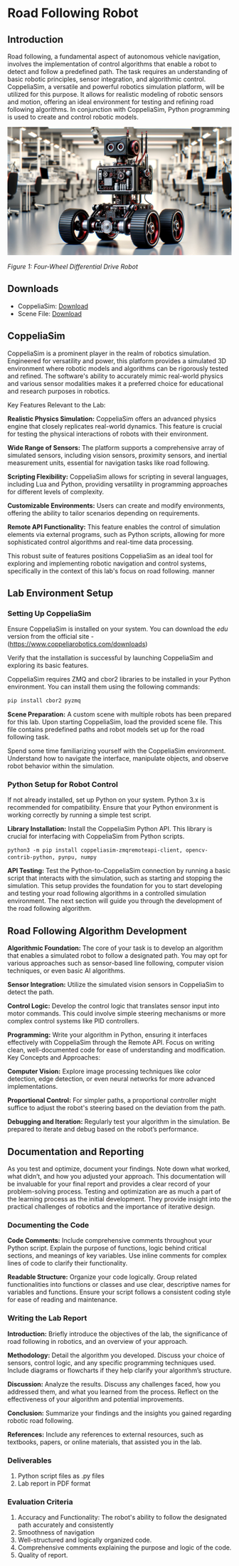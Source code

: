 # Road Following Robot

## Introduction

Road following, a fundamental aspect of autonomous vehicle navigation, involves the implementation of control algorithms that enable a robot to detect and follow a predefined path.
The task requires an understanding of basic robotic principles, sensor integration, and algorithmic control.
CoppeliaSim, a versatile and powerful robotics simulation platform, will be utilized for this purpose.
It allows for realistic modeling of robotic sensors and motion, offering an ideal environment for testing and refining road following algorithms.
In conjunction with CoppeliaSim, Python programming is used to create and control robotic models.

![alt text](./images/robot.png)

_Figure 1: Four-Wheel Differential Drive Robot_

## Downloads

- CoppeliaSim: [Download](https://www.coppeliarobotics.com)
- Scene File: [Download](./files/MultiRobot.ttt)

## CoppeliaSim

CoppeliaSim is a prominent player in the realm of robotics simulation. Engineered for versatility and power, this platform provides a simulated 3D environment where robotic models and algorithms can be rigorously tested and refined. The software's ability to accurately mimic real-world physics and various sensor modalities makes it a preferred choice for educational and research purposes in robotics.

Key Features Relevant to the Lab:

**Realistic Physics Simulation:** CoppeliaSim offers an advanced physics engine that closely replicates real-world dynamics. This feature is crucial for testing the physical interactions of robots with their environment.

**Wide Range of Sensors:** The platform supports a comprehensive array of simulated sensors, including vision sensors, proximity sensors, and inertial measurement units, essential for navigation tasks like road following.

**Scripting Flexibility:** CoppeliaSim allows for scripting in several languages, including Lua and Python, providing versatility in programming approaches for different levels of complexity.

**Customizable Environments:** Users can create and modify environments, offering the ability to tailor scenarios depending on requirements.

**Remote API Functionality:** This feature enables the control of simulation elements via external programs, such as Python scripts, allowing for more sophisticated control algorithms and real-time data processing.

This robust suite of features positions CoppeliaSim as an ideal tool for exploring and implementing robotic navigation and control systems, specifically in the context of this lab's focus on road following. manner

## Lab Environment Setup

### Setting Up CoppeliaSim

Ensure CoppeliaSim is installed on your system.
You can download the $edu$ version from the official site - (https://www.coppeliarobotics.com/downloads)

Verify that the installation is successful by launching CoppeliaSim and exploring its basic features.

CoppeliaSim requires ZMQ and cbor2 libraries to be installed in your Python environment. You can install them using the following commands:

```bash
pip install cbor2 pyzmq
```

**Scene Preparation:** A custom scene with multiple robots has been prepared for this lab.
Upon starting CoppeliaSim, load the provided scene file. This file contains predefined paths and robot models set up for the road following task.

Spend some time familiarizing yourself with the CoppeliaSim environment. Understand how to navigate the interface, manipulate objects, and observe robot behavior within the simulation.

### Python Setup for Robot Control

If not already installed, set up Python on your system. Python 3.x is recommended for compatibility. Ensure that your Python environment is working correctly by running a simple test script.

**Library Installation:** Install the CoppeliaSim Python API. This library is crucial for interfacing with CoppeliaSim from Python scripts.

```
python3 -m pip install coppeliasim-zmqremoteapi-client, opencv-contrib-python, pynpu, numpy
```

**API Testing:** Test the Python-to-CoppeliaSim connection by running a basic script that interacts with the simulation, such as starting and stopping the simulation.
This setup provides the foundation for you to start developing and testing your road following algorithms in a controlled simulation environment. The next section will guide you through the development of the road following algorithm.

## Road Following Algorithm Development

**Algorithmic Foundation:** The core of your task is to develop an algorithm that enables a simulated robot to follow a designated path.
You may opt for various approaches such as sensor-based line following, computer vision techniques, or even basic AI algorithms.

**Sensor Integration:** Utilize the simulated vision sensors in CoppeliaSim to detect the path.

**Control Logic:** Develop the control logic that translates sensor input into motor commands.
This could involve simple steering mechanisms or more complex control systems like PID controllers.

**Programming:** Write your algorithm in Python, ensuring it interfaces effectively with CoppeliaSim through the Remote API.
Focus on writing clean, well-documented code for ease of understanding and modification.
Key Concepts and Approaches:

**Computer Vision:** Explore image processing techniques like color detection, edge detection, or even neural networks for more advanced implementations.

**Proportional Control:** For simpler paths, a proportional controller might suffice to adjust the robot's steering based on the deviation from the path.

**Debugging and Iteration:** Regularly test your algorithm in the simulation. Be prepared to iterate and debug based on the robot’s performance.

## Documentation and Reporting

As you test and optimize, document your findings. Note down what worked, what didn’t, and how you adjusted your approach.
This documentation will be invaluable for your final report and provides a clear record of your problem-solving process.
Testing and optimization are as much a part of the learning process as the initial development. They provide insight into the practical challenges of robotics and the importance of iterative design.

### Documenting the Code

**Code Comments:** Include comprehensive comments throughout your Python script. Explain the purpose of functions, logic behind critical sections, and meanings of key variables. Use inline comments for complex lines of code to clarify their functionality.

**Readable Structure:** Organize your code logically. Group related functionalities into functions or classes and use clear, descriptive names for variables and functions.
Ensure your script follows a consistent coding style for ease of reading and maintenance.

### Writing the Lab Report

**Introduction:** Briefly introduce the objectives of the lab, the significance of road following in robotics, and an overview of your approach.

**Methodology:** Detail the algorithm you developed. Discuss your choice of sensors, control logic, and any specific programming techniques used. Include diagrams or flowcharts if they help clarify your algorithm’s structure.

**Discussion:** Analyze the results. Discuss any challenges faced, how you addressed them, and what you learned from the process. Reflect on the effectiveness of your algorithm and potential improvements.

**Conclusion:** Summarize your findings and the insights you gained regarding robotic road following.

**References:** Include any references to external resources, such as textbooks, papers, or online materials, that assisted you in the lab.

### Deliverables

1. Python script files as .py files
2. Lab report in PDF format

### Evaluation Criteria

1. Accuracy and Functionality: The robot's ability to follow the designated path accurately and consistently
2. Smoothness of navigation
3. Well-structured and logically organized code.
4. Comprehensive comments explaining the purpose and logic of the code.
5. Quality of report.
